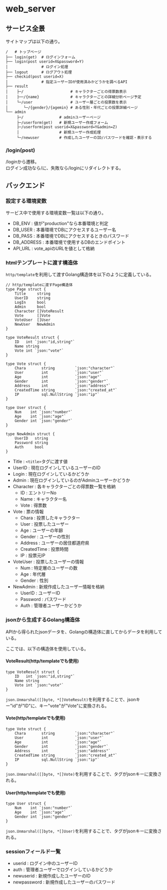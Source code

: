 # web_server

## サービス全景
サイトマップは以下の通り。

```
/   # トップページ
├── login(get)  # ログインフォーム
├── login(post userid=X&password=Y)
│               # ログイン処理
├── logout      # ログアウト処理
├── checkid(post userid=X)
│               # 指定ユーザーIDが使用済みかどうかを調べるAPI
├── result
│    ├─/       				 # キャラクターごとの得票数表示
│    ├──/{name} 			 # キャラクターごとの詳細分析ページ予定
│    └─/user				 # ユーザー層ごとの投票数を表示
│       └─/{gender}/{agemin} # ある性別・年代ごとの投票詳細ページ
└── admin
     ├─/                # adminユーザーページ
     ├─/userform(get)   # 新規ユーザー作成フォーム
     ├─/userform(post userid=X&password=Y&admin=Z)
     │                  # 新規ユーザー作成処理
     └─/newuser         # 作成したユーザーのID/パスワードを確認・表示する
```

### /login(post)
/loginから遷移。<br>
ログイン成功なら/に、失敗なら/loginにリダイレクトする。

## バックエンド
### 設定する環境変数
サービス中で使用する環境変数一覧は以下の通り。

- DB_ENV : 値が"production"なら本番環境と判定
- DB_USER : 本番環境でDBにアクセスするユーザー名
- DB_PASS : 本番環境でDBにアクセスするときのパスワード
- DB_ADDRESS : 本番環境で使用するDBのエンドポイント
- API_URL : vote_apiのURLを値として格納

### htmlテンプレートに渡す構造体
`http/template`を利用して渡すGolang構造体を以下のように定義している。
```golang
// http/templateに渡すPage構造体
type Page struct {
	Title     string
	UserID    string
	LogIn     bool
	Admin     bool
	Character []VoteResult
	Vote      []Vote
	VoteUser  []User
	NewUser   NewAdmin
}

type VoteResult struct {
	ID   int `json:"id,string"`
	Name string
	Vote int `json:"vote"`
}

type Vote struct {
	Chara       string         `json:"character"`
	User        int            `json:"user"`
	Age         int            `json:"age"`
	Gender      int            `json:"gender"`
	Address     int            `json:"address"`
	CreatedTime string         `json:"created_at"`
	IP          sql.NullString `json:"ip"`
}

type User struct {
	Num    int `json:"number"`
	Age    int `json:"age"`
	Gender int `json:"gender"`
}

type NewAdmin struct {
	UserID   string
	Password string
	Auth     bool
}
```
- Title : `<title>`タグに渡す値
- UserID : 現在ログインしているユーザーのID
- Login : 現在ログインしているかどうか
- Admin : 現在ログインしているのがAdminユーザーかどうか
- Character : 各キャラクターごとの得票数一覧を格納
  - ID : エントリーNo
  - Name : キャラクター名
  - Vote : 得票数
- Vote : 票の情報
  - Chara : 投票したキャラクター
  - User : 投票したユーザー
  - Age : ユーザーの年齢
  - Gender : ユーザーの性別
  - Address : ユーザーの居住都道府県
  - CreatedTime : 投票時間
  - IP : 投票元IP
- VoteUser : 投票したユーザーの情報
  - Num : 特定層のユーザーの数
  - Age : 年代層
  - Gender : 性別
- NewAdmin : 新規作成したユーザー情報を格納
  - UserID : ユーザーID
  - Password : パスワード
  - Auth : 管理者ユーザーかどうか

### jsonから生成するGolang構造体
APIから得られたjsonデータを、Golangの構造体に直してからデータを利用している。

ここでは、以下の構造体を使用している。

#### VoteResult(http/templateでも使用)
```golang
type VoteResult struct {
	ID   int `json:"id,string"`
	Name string
	Vote int `json:"vote"`
}
```
`json.Unmarshal([]byte, *[]VoteResult)`を利用することで、jsonキー"id"が"ID"に、キー"vote"が"Vote"に変換される。

#### Vote(http/templateでも使用)
```golang
type Vote struct {
	Chara       string         `json:"character"`
	User        int            `json:"user"`
	Age         int            `json:"age"`
	Gender      int            `json:"gender"`
	Address     int            `json:"address"`
	CreatedTime string         `json:"created_at"`
	IP          sql.NullString `json:"ip"`
}
```
`json.Unmarshal([]byte, *[]Vote)`を利用することで、タグがjsonキーに変換される。

#### User(http/templateでも使用)
```golang
type User struct {
	Num    int `json:"number"`
	Age    int `json:"age"`
	Gender int `json:"gender"`
}
```
`json.Unmarshal([]byte, *[]User)`を利用することで、タグがjsonキーに変換される。

### sessionフィールド一覧
- userid : ログイン中のユーザーID
- auth : 管理者ユーザーでログインしているかどうか
- newuserid : 新規作成したユーザーのID
- newpassword : 新規作成したユーザーのパスワード